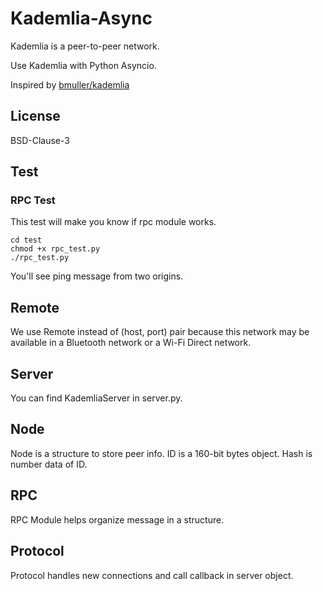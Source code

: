 # Kademlia-Async

Kademlia is a peer-to-peer network.

Use Kademlia with Python Asyncio.

Inspired by [bmuller/kademlia](https://github.com/bmuller/kademlia)

## License

BSD-Clause-3

## Test

### RPC Test

This test will make you know if rpc module works.

    cd test
    chmod +x rpc_test.py
    ./rpc_test.py

You'll see ping message from two origins.

## Remote

We use Remote instead of (host, port) pair because this network may be available
in a Bluetooth network or a Wi-Fi Direct network.

## Server

You can find KademliaServer in server.py.

## Node

Node is a structure to store peer info. ID is a 160-bit bytes object.
Hash is number data of ID.

## RPC

RPC Module helps organize message in a structure.

## Protocol

Protocol handles new connections and call callback in server object.
